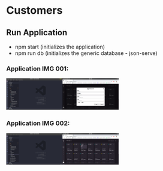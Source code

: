 # Customers

## Run Application
 - npm start (initializes the application)
 - npm run db (initializes the generic database - json-serve) 
 
 
### Application IMG 001:
<img src="https://github.com/rafaelcarvalhocaetano/Customers/blob/master/src/assets/img/dash-edit.png" style="width: 300px; heigth: 200px">

### Application IMG 002:
<img src="https://github.com/rafaelcarvalhocaetano/Customers/blob/master/src/assets/img/dash.png" style="width: 300px; heigth: 200px">
